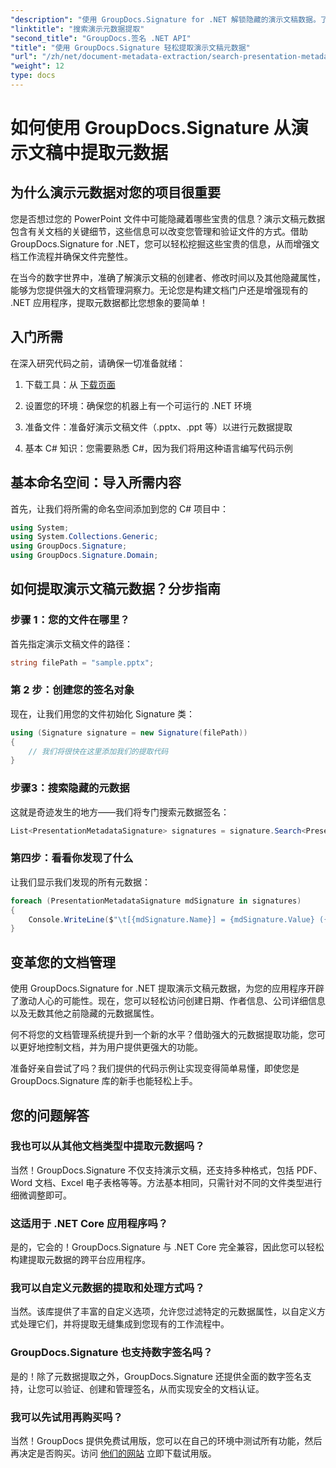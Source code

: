 ```yaml
---
"description": "使用 GroupDocs.Signature for .NET 解锁隐藏的演示文稿数据。了解如何提取和利用元数据来简化您的文档管理系统。"
"linktitle": "搜索演示元数据提取"
"second_title": "GroupDocs.签名 .NET API"
"title": "使用 GroupDocs.Signature 轻松提取演示文稿元数据"
"url": "/zh/net/document-metadata-extraction/search-presentation-metadata-extraction/"
"weight": 12
type: docs
---
```

# 如何使用 GroupDocs.Signature 从演示文稿中提取元数据

## 为什么演示元数据对您的项目很重要

您是否想过您的 PowerPoint 文件中可能隐藏着哪些宝贵的信息？演示文稿元数据包含有关文档的关键细节，这些信息可以改变您管理和验证文件的方式。借助 GroupDocs.Signature for .NET，您可以轻松挖掘这些宝贵的信息，从而增强文档工作流程并确保文件完整性。

在当今的数字世界中，准确了解演示文稿的创建者、修改时间以及其他隐藏属性，能够为您提供强大的文档管理洞察力。无论您是构建文档门户还是增强现有的 .NET 应用程序，提取元数据都比您想象的要简单！

## 入门所需

在深入研究代码之前，请确保一切准备就绪：

1. 下载工具：从 [下载页面](https://releases.groupdocs.com/signature/net/)
   
2. 设置您的环境：确保您的机器上有一个可运行的 .NET 环境
   
3. 准备文件：准备好演示文稿文件（.pptx、.ppt 等）以进行元数据提取
   
4. 基本 C# 知识：您需要熟悉 C#，因为我们将用这种语言编写代码示例

## 基本命名空间：导入所需内容

首先，让我们将所需的命名空间添加到您的 C# 项目中：

```csharp
using System;
using System.Collections.Generic;
using GroupDocs.Signature;
using GroupDocs.Signature.Domain;
```

## 如何提取演示文稿元数据？分步指南

### 步骤 1：您的文件在哪里？

首先指定演示文稿文件的路径：

```csharp
string filePath = "sample.pptx";
```

### 第 2 步：创建您的签名对象

现在，让我们用您的文件初始化 Signature 类：

```csharp
using (Signature signature = new Signature(filePath))
{
    // 我们将很快在这里添加我们的提取代码
}
```

### 步骤3：搜索隐藏的元数据

这就是奇迹发生的地方——我们将专门搜索元数据签名：

```csharp
List<PresentationMetadataSignature> signatures = signature.Search<PresentationMetadataSignature>(SignatureType.Metadata);
```

### 第四步：看看你发现了什么

让我们显示我们发现的所有元数据：

```csharp
foreach (PresentationMetadataSignature mdSignature in signatures)
{
    Console.WriteLine($"\t[{mdSignature.Name}] = {mdSignature.Value} ({mdSignature.Type})");
}
```

## 变革您的文档管理

使用 GroupDocs.Signature for .NET 提取演示文稿元数据，为您的应用程序开辟了激动人心的可能性。现在，您可以轻松访问创建日期、作者信息、公司详细信息以及无数其他之前隐藏的元数据属性。

何不将您的文档管理系统提升到一个新的水平？借助强大的元数据提取功能，您可以更好地控制文档，并为用户提供更强大的功能。

准备好亲自尝试了吗？我们提供的代码示例让实现变得简单易懂，即使您是 GroupDocs.Signature 库的新手也能轻松上手。

## 您的问题解答

### 我也可以从其他文档类型中提取元数据吗？

当然！GroupDocs.Signature 不仅支持演示文稿，还支持多种格式，包括 PDF、Word 文档、Excel 电子表格等等。方法基本相同，只需针对不同的文件类型进行细微调整即可。

### 这适用于 .NET Core 应用程序吗？

是的，它会的！GroupDocs.Signature 与 .NET Core 完全兼容，因此您可以轻松构建提取元数据的跨平台应用程序。

### 我可以自定义元数据的提取和处理方式吗？

当然。该库提供了丰富的自定义选项，允许您过滤特定的元数据属性，以自定义方式处理它们，并将提取无缝集成到您现有的工作流程中。

### GroupDocs.Signature 也支持数字签名吗？

是的！除了元数据提取之外，GroupDocs.Signature 还提供全面的数字签名支持，让您可以验证、创建和管理签名，从而实现安全的文档认证。

### 我可以先试用再购买吗？

当然！GroupDocs 提供免费试用版，您可以在自己的环境中测试所有功能，然后再决定是否购买。访问 [他们的网站](https://releases.groupdocs.com/) 立即下载试用版。